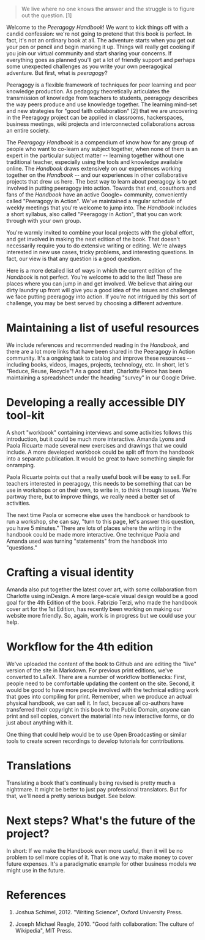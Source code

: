 ---
---

> We live where no one knows the answer and the struggle is to figure out the question. [1]

Welcome to the _Peeragogy Handbook_!  We want to kick things off with
a candid confession: we're not going to pretend that this book is
perfect.  In fact, it's not an ordinary book at all.  The adventure
starts when you get out your pen or pencil and begin marking it up.
Things will really get cooking if you join our virtual community and
start sharing your concerns.  If everything goes as planned you'll get
a lot of friendly support and perhaps some unexpected challenges as
you write your own peeragogical adventure.  But first, what is
*peeragogy*?

Peeragogy is a flexible framework of techniques for peer learning
and peer knowledge production.  As pedagogy theoretically articulates
the transmission of knowledge from teachers to students, peeragogy
describes the way peers produce and use knowledge together.
The learning mind-set and new strategies for "good faith
collaboration" [2] that we are uncovering in the Peeragogy project can
be applied in classrooms, hackerspaces, business meetings, wiki
projects and interconnected collaborations across an entire society.

The _Peeragogy Handbook_ is a compendium of know how for any group of
people who want to co-learn any subject together, when none of them is
an expert in the particular subject matter -- learning together
without one traditional teacher, especially using the tools and
knowledge available online.
The _Handbook_ draws extensively on our experiences working together
on the _Handbook_ -- and our experiences in other collaborative
projects that drew us here.  The best way to learn about peeragogy is
to get involved in putting peeragogy into action.  Towards that end,
coauthors and fans of the _Handbook_ have an active Google+ community,
conveniently called "Peeragogy in Action".  We've maintained a regular
schedule of weekly meetings that you're welcome to jump into.  The
_Handbook_ includes a short syllabus, also called "Peeragogy in
Action", that you can work through with your own group.

You're warmly invited to combine your local projects with the global
effort, and get involved in making the next edition of the book.  That
doesn't necessarily require you to do extensive writing or editing.
We're always interested in new use cases, tricky problems, and
interesting questions.  In fact, our view is that any question is a
good question.

Here is a more detailed list of ways in which the current edition of
the _Handbook_ is not perfect.  You're welcome to add to the list!
These are places where you can jump in and get involved.  We believe
that airing our dirty laundry up front will give you a good idea of
the issues and challenges we face putting peeragogy into action.  If
you're not intrigued by this sort of challenge, you may be best served
by choosing a different adventure.

# Maintaining a list of useful resources

We include references and recommended reading in the _Handbook_, and
there are a lot more links that have been shared in the Peeragogy in
Action community.  It's a ongoing task to catalog and improve these
resources -- including books, videos, images, projects, technology,
etc.  In short, let's "Reduce, Reuse, Recycle"!  As a good start,
Charlotte Pierce has been maintaining a spreadsheet under the heading
"survey" in our Google Drive.

# Developing a really accessible DIY tool-kit

A short "workbook" containing interviews and some activities follows
this introduction, but it could be much more interactive.  Amanda
Lyons and Paola Ricuarte made several new exercises and drawings that
we could include. A more developed workbook could be split off from
the handbook into a separate publication.  It would be great to have
something simple for onramping.

Paola Ricuarte points out that a really useful book will be easy to
sell.  For teachers interested in peeragogy, this needs to be
something that can be use in workshops or on their own, to write in,
to think through issues.  We're partway there, but to improve things,
we really need a better set of activities.

The next time Paola or someone else uses the handbook or handbook to
run a workshop, she can say, "turn to this page, let's answer this
question, you have 5 minutes."  There are lots of places where the
writing in the handbook could be made more interactive.  One technique
Paola and Amanda used was turning "statements" from the handbook into
"questions."

# Crafting a visual identity

Amanda also put together the latest cover art, with some collaboration
from Charlotte using inDesign.  A more large-scale visual design would
be a good goal for the 4th Edition of the book.  Fabrizio Terzi, who
made the handbook cover art for the 1st Edition, has recently been working
on making our website more friendly.  So, again, work is in progress
but we could use your help.

# Workflow for the 4th edition

We've uploaded the content of the book to Github and are editing the
"live" version of the site in Markdown.  For previous print editions,
we've converted to LaTeX.  There are a number of workflow bottlenecks:
First, people need to be comfortable updating the content on the site.
Second, it would be good to have more people involved with the
technical editing work that goes into compiling for print.  Remember,
when we produce an actual physical handbook, we can sell it.  In fact,
because all co-authors have transferred their copyright in this book
to the Public Domain, _anyone_ can print and sell copies, convert the
material into new interactive forms, or do just about anything with
it.

One thing that could help would be to use Open Broadcasting or similar
tools to create screen recordings to develop tutorials for
contributions.

# Translations

Translating a book that's continually being revised is pretty much a
nightmare.  It might be better to just pay professional translators.
But for that, we'll need a pretty serious budget.  See below.

# Next steps? What's the future of the project?

In short: If we make the Handbook even more useful, then it will be no
problem to sell more copies of it.  That is one way to make money to
cover future expenses.  It's a paradigmatic example for other business
models we might use in the future.


# References

1. Joshua Schimel, 2012. "Writing Science", Oxford University Press.

2. Joseph Michael Reagle, 2010. "Good faith collaboration: The culture of Wikipedia", MIT Press.
